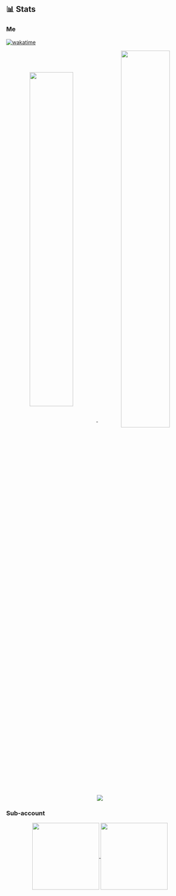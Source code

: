 ## 📊 Stats

### Me

[![wakatime](https://wakatime.com/badge/user/87cb99e7-5605-4446-b2a0-fdd0eb91ef96.svg)](https://wakatime.com/@letconst)

<p align="center">
  <a href="#">
    <img align="center" width="48%"
         src="https://github-readme-stats.vercel.app/api?username=letconst&count_private=true&show_icons=true&theme=vision-friendly-dark&card_width=550&border_radius=7" />
    <img align="center" width="51%"
         src="https://github-readme-stats.vercel.app/api/top-langs/?username=letconst&layout=compact&hide=mathematica&theme=vision-friendly-dark&card_width=450" />
  </a>
</p>
<p align="center">
  <a href="#">
    <img align="center"
         src="https://github-readme-stats.vercel.app/api/wakatime?username=letconst&custom_title=Weekly%20codings%20activity&layout=compact&theme=vision-friendly-dark" />
  </a>
</p>

### Sub-account

<p align="center">
  <a href="https://github.com/oTKum">
    <img align="center" height="180px"
         src="https://github-readme-stats.vercel.app/api?username=oTKum&custom_title=Sub-account's%20GitHub%20Stats&include_all_commits=true&count_private=true&show_icons=true&theme=vision-friendly-dark&card_width=550" />
  </a>
  <a href="https://github.com/oTKum">
    <img align="center" height="180px"
         src="https://github-readme-stats.vercel.app/api/top-langs/?username=oTKum&layout=compact&card_width=230&theme=vision-friendly-dark&card_width=450" />
  </a>
</p>
